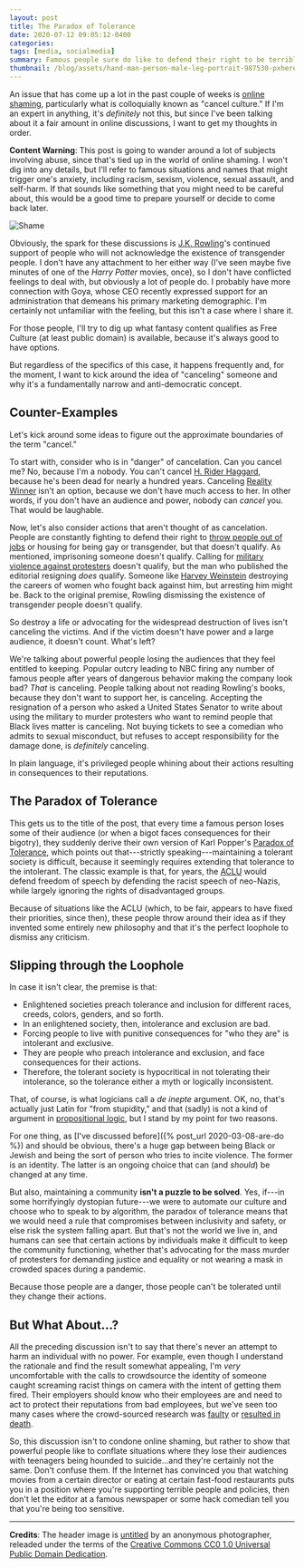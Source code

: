 ```yaml
---
layout: post
title: The Paradox of Tolerance
date: 2020-07-12 09:05:12-0400
categories:
tags: [media, socialmedia]
summary: Famous people sure do like to defend their right to be terrible 🎻
thumbnail: /blog/assets/hand-man-person-male-leg-portrait-987530-pxhere.com.png
---
```


An issue that has come up a lot in the past couple of weeks is [online shaming](https://en.wikipedia.org/wiki/Online_shaming), particularly what is colloquially known as "cancel culture."  If I'm an expert in anything, it's *definitely* not this, but since I've been talking about it a fair amount in online discussions, I want to get my thoughts in order.

**Content Warning**:  This post is going to wander around a lot of subjects involving abuse, since that's tied up in the world of online shaming.  I won't dig into any details, but I'll refer to famous situations and names that might trigger one's anxiety, including racism, sexism, violence, sexual assault, and self-harm.  If that sounds like something that you might need to be careful about, this would be a good time to prepare yourself or decide to come back later.

![Shame](/blog/assets/hand-man-person-male-leg-portrait-987530-pxhere.com.png "A man covering his face in (presumed) shame")

Obviously, the spark for these discussions is [J.K. Rowling](https://en.wikipedia.org/wiki/Politics_of_J._K._Rowling#Comments_relating_to_transgender_people)'s continued support of people who will not acknowledge the existence of transgender people.  I don't have any attachment to her either way (I've seen maybe five minutes of one of the *Harry Potter* movies, once), so I don't have conflicted feelings to deal with, but obviously a lot of people do.  I probably have more connection with Goya, whose CEO recently expressed support for an administration that demeans his primary marketing demographic.  I'm certainly not unfamiliar with the feeling, but this isn't a case where I share it.

For those people, I'll try to dig up what fantasy content qualifies as Free Culture (at least public domain) is available, because it's always good to have options.

But regardless of the specifics of this case, it happens frequently and, for the moment, I want to kick around the idea of "canceling" someone and why it's a fundamentally narrow and anti-democratic concept.

## Counter-Examples

Let's kick around some ideas to figure out the approximate boundaries of the term "cancel."

To start with, consider who is in "danger" of cancelation.  Can you cancel me?  No, because I'm a nobody.  You can't cancel [H. Rider Haggard](https://en.wikipedia.org/wiki/H._Rider_Haggard), because he's been dead for nearly a hundred years.  Canceling [Reality Winner](https://en.wikipedia.org/wiki/Reality_Winner) isn't an option, because we don't have much access to her.  In other words, if you don't have an audience and power, nobody can *cancel* you.  That would be laughable.

Now, let's also consider actions that aren't thought of as cancelation.  People are constantly fighting to defend their right to [throw people out of jobs](https://www.commondreams.org/news/2020/06/15/huge-victory-lgbtq-equality-us-supreme-court-affirms-workplace-protections) or housing for being gay or transgender, but that doesn't qualify.  As mentioned, imprisoning someone doesn't qualify.  Calling for [military violence against protesters](https://www.commondreams.org/news/2020/06/04/staffer-outrage-sickout-spurred-nyt-publication-sen-cotton-send-troops-op-ed) doesn't qualify, but the man who published the editorial resigning *does* qualify.  Someone like [Harvey Weinstein](https://www.commondreams.org/news/2020/03/11/convicted-rapist-harvey-weinstein-sentenced-23-years-prison) destroying the careers of women who fought back against him, but arresting him might be.  Back to the original premise, Rowling dismissing the existence of transgender people doesn't qualify.

So destroy a life or advocating for the widespread destruction of lives isn't canceling the victims.  And if the victim doesn't have power and a large audience, it doesn't count.  What's left?

We're talking about powerful people losing the audiences that they feel entitled to keeping.  Popular outcry leading to NBC firing any number of famous people after years of dangerous behavior making the company look bad?  *That* is canceling.  People talking about not reading Rowling's books, because they don't want to support her, is canceling.  Accepting the resignation of a person who asked a United States Senator to write about using the military to murder protesters who want to remind people that Black lives matter is canceling.  Not buying tickets to see a comedian who admits to sexual misconduct, but refuses to accept responsibility for the damage done, is *definitely* canceling.

In plain language, it's privileged people whining about their actions resulting in consequences to their reputations.

## The Paradox of Tolerance

This gets us to the title of the post, that every time a famous person loses some of their audience (or when a bigot faces consequences for their bigotry), they suddenly derive their own version of Karl Popper's [Paradox of Tolerance](https://en.wikipedia.org/wiki/Paradox_of_tolerance), which points out that---strictly speaking---maintaining a tolerant society is difficult, because it seemingly requires extending that tolerance to the intolerant.  The classic example is that, for years, the [ACLU](https://en.wikipedia.org/wiki/American_Civil_Liberties_Union) would defend freedom of speech by defending the racist speech of neo-Nazis, while largely ignoring the rights of disadvantaged groups.

Because of situations like the ACLU (which, to be fair, appears to have fixed their priorities, since then), these people throw around their idea as if they invented some entirely new philosophy and that it's the perfect loophole to dismiss any criticism.

## Slipping through the Loophole

In case it isn't clear, the premise is that:

 * Enlightened societies preach tolerance and inclusion for different races, creeds, colors, genders, and so forth.
 * In an enlightened society, then, intolerance and exclusion are bad.
 * Forcing people to live with punitive consequences for "who they are" is intolerant and exclusive.
 * They are people who preach intolerance and exclusion, and face consequences for their actions.
 * Therefore, the tolerant society is hypocritical in not tolerating their intolerance, so the tolerance either a myth or logically inconsistent.

That, of course, is what logicians call a *de inepte* argument.  OK, no, that's actually just Latin for "from stupidity," and that (sadly) is not a kind of argument in [propositional logic](https://en.wikipedia.org/wiki/Propositional_calculus), but I stand by my point for two reasons.

For one thing, as [I've discussed before]({% post_url 2020-03-08-are-do %}) and should be obvious, there's a huge gap between being Black or Jewish and being the sort of person who tries to incite violence.  The former is an identity.  The latter is an ongoing choice that can (and *should*) be changed at any time.

But also, maintaining a community **isn't a puzzle to be solved**.  Yes, if---in some horrifyingly dystopian future---we were to automate our culture and choose who to speak to by algorithm, the paradox of tolerance means that we would need a rule that compromises between inclusivity and safety, or else risk the system falling apart.  But that's not the world we live in, and humans can see that certain actions by individuals make it difficult to keep the community functioning, whether that's advocating for the mass murder of protesters for demanding justice and equality or not wearing a mask in crowded spaces during a pandemic.

Because those people are a danger, those people can't be tolerated until they change their actions.

## But What About...?

All the preceding discussion isn't to say that there's never an attempt to harm an individual with no power.  For example, even though I understand the rationale and find the result somewhat appealing, I'm *very* uncomfortable with the calls to crowdsource the identity of someone caught screaming racist things on camera with the intent of getting them fired.  Their employers should know who their employees are and need to act to protect their reputations from bad employees, but we've seen too many cases where the crowd-sourced research was [faulty](https://www.theatlantic.com/national/archive/2013/04/reddit-find-boston-bombers-founder-interview/315987/) or [resulted in death](https://www.cnn.com/2016/12/01/health/teen-suicide-cyberbullying-trnd/index.html).

So, this discussion isn't to condone online shaming, but rather to show that powerful people like to conflate situations where they lose their audiences with teenagers being hounded to suicide...and they're certainly not the same.  Don't confuse them.  If the Internet has convinced you that watching movies from a certain director or eating at certain fast-food restaurants puts you in a position where you're supporting terrible people and policies, then don't let the editor at a famous newspaper or some hack comedian tell you that you're being too sensitive.

* * *

**Credits**:  The header image is [untitled](https://pxhere.com/en/photo/987530) by an anonymous photographer, releaded under the terms of the [Creative Commons CC0 1.0 Universal Public Domain Dedication](https://creativecommons.org/publicdomain/zero/1.0/).
